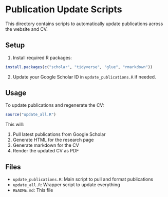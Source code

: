 # Publication Update Scripts

This directory contains scripts to automatically update publications across the website and CV.

## Setup

1. Install required R packages:
```R
install.packages(c("scholar", "tidyverse", "glue", "rmarkdown"))
```

2. Update your Google Scholar ID in `update_publications.R` if needed.

## Usage

To update publications and regenerate the CV:

```R
source("update_all.R")
```

This will:
1. Pull latest publications from Google Scholar
2. Generate HTML for the research page
3. Generate markdown for the CV
4. Render the updated CV as PDF

## Files

- `update_publications.R`: Main script to pull and format publications
- `update_all.R`: Wrapper script to update everything
- `README.md`: This file 